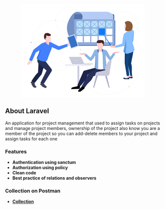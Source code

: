 <p align="center"><a href="" target="_blank"><img src="https://github.com/abdelhamed19/Task-Manager-APIs/blob/main/public/image/photo.png" width="400" alt="Laravel Logo"></a></p>


## About Laravel
An application for project management that used to assign tasks on projects and manage project members, ownership of the project also know you are 
a member of the project so you can add-delete members to your project and assign tasks for each one


### Features

- **Authentication using sanctum**
- **Authorization using policy**
- **Clean code**
- **Best practice of relations and observers**

### Collection on Postman
- **[Collection](https://documenter.getpostman.com/view/31513137/2s9YyvCLtt)**



